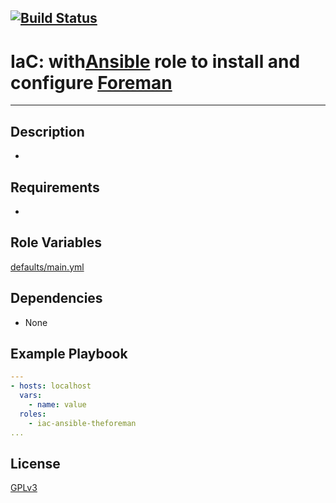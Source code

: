 [![Build Status](https://travis-ci.org/wluisaraujo/iac-ansible-theforeman.svg?branch=master)](https://travis-ci.org/wluisaraujo/iac-ansible-theforeman)
---
# IaC: with[Ansible](https://www.ansible.com) role to install and configure [Foreman](https://www.theforeman.org/)
------------

Description
------------

 *

Requirements
------------

 *

Role Variables
--------------

[defaults/main.yml](defaults/main.yml)

Dependencies
------------

* None

Example Playbook
----------------
```yaml
---
- hosts: localhost
  vars:
    - name: value
  roles:
    - iac-ansible-theforeman
...    
```

License
-------

[GPLv3](https://www.gnu.org/licenses/gpl-3.0.pt-br.html)
